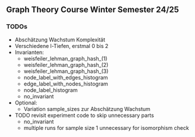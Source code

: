 ## Graph Theory Course Winter Semester 24/25

### TODOs
* Abschätzung Wachstum Komplexität
* Verschiedene l-Tiefen, erstmal 0 bis 2
* Invarianten:
  * weisfeiler_lehman_graph_hash_(1)
  * weisfeiler_lehman_graph_hash_(2)
  * weisfeiler_lehman_graph_hash_(3)
  * node_label_with_edges_histogram
  * edge_label_with_nodes_histogram
  * node_label_histogram
  * no_invariant
* Optional:
  * Variation sample_sizes zur Abschätzung Wachstum
* TODO revisit experiment code to skip unnecessary parts
  * no_invariant
  * multiple runs for sample size 1 unnecessary for isomorphism check